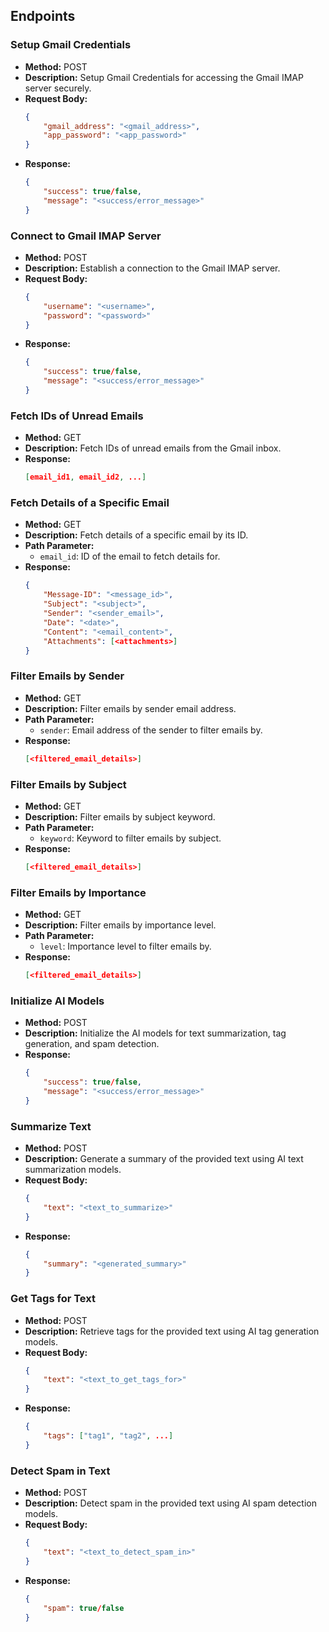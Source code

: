 ## Endpoints

### Setup Gmail Credentials
- **Method:** POST
- **Description:** Setup Gmail Credentials for accessing the Gmail IMAP server securely.
- **Request Body:**
    ```json
    {
        "gmail_address": "<gmail_address>",
        "app_password": "<app_password>"
    }
    ```
- **Response:**
    ```json
    {
        "success": true/false,
        "message": "<success/error_message>"
    }
    ```

### Connect to Gmail IMAP Server
- **Method:** POST
- **Description:** Establish a connection to the Gmail IMAP server.
- **Request Body:**
    ```json
    {
        "username": "<username>",
        "password": "<password>"
    }
    ```
- **Response:**
    ```json
    {
        "success": true/false,
        "message": "<success/error_message>"
    }
    ```

### Fetch IDs of Unread Emails
- **Method:** GET
- **Description:** Fetch IDs of unread emails from the Gmail inbox.
- **Response:**
    ```json
    [email_id1, email_id2, ...]
    ```

### Fetch Details of a Specific Email
- **Method:** GET
- **Description:** Fetch details of a specific email by its ID.
- **Path Parameter:**
    - `email_id`: ID of the email to fetch details for.
- **Response:**
    ```json
    {
        "Message-ID": "<message_id>",
        "Subject": "<subject>",
        "Sender": "<sender_email>",
        "Date": "<date>",
        "Content": "<email_content>",
        "Attachments": [<attachments>]
    }
    ```

### Filter Emails by Sender
- **Method:** GET
- **Description:** Filter emails by sender email address.
- **Path Parameter:**
    - `sender`: Email address of the sender to filter emails by.
- **Response:**
    ```json
    [<filtered_email_details>]
    ```

### Filter Emails by Subject
- **Method:** GET
- **Description:** Filter emails by subject keyword.
- **Path Parameter:**
    - `keyword`: Keyword to filter emails by subject.
- **Response:**
    ```json
    [<filtered_email_details>]
    ```

### Filter Emails by Importance
- **Method:** GET
- **Description:** Filter emails by importance level.
- **Path Parameter:**
    - `level`: Importance level to filter emails by.
- **Response:**
    ```json
    [<filtered_email_details>]
    ```

### Initialize AI Models
- **Method:** POST
- **Description:** Initialize the AI models for text summarization, tag generation, and spam detection.
- **Response:**
    ```json
    {
        "success": true/false,
        "message": "<success/error_message>"
    }
    ```

### Summarize Text
- **Method:** POST
- **Description:** Generate a summary of the provided text using AI text summarization models.
- **Request Body:**
    ```json
    {
        "text": "<text_to_summarize>"
    }
    ```
- **Response:**
    ```json
    {
        "summary": "<generated_summary>"
    }
    ```

### Get Tags for Text
- **Method:** POST
- **Description:** Retrieve tags for the provided text using AI tag generation models.
- **Request Body:**
    ```json
    {
        "text": "<text_to_get_tags_for>"
    }
    ```
- **Response:**
    ```json
    {
        "tags": ["tag1", "tag2", ...]
    }
    ```

### Detect Spam in Text
- **Method:** POST
- **Description:** Detect spam in the provided text using AI spam detection models.
- **Request Body:**
    ```json
    {
        "text": "<text_to_detect_spam_in>"
    }
    ```
- **Response:**
    ```json
    {
        "spam": true/false
    }
    ```
